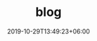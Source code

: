 ---
title: "blog"
date: 2019-10-29T13:49:23+06:00
draft: false

# meta description
description: "blog"

# type
type : "blog"
---